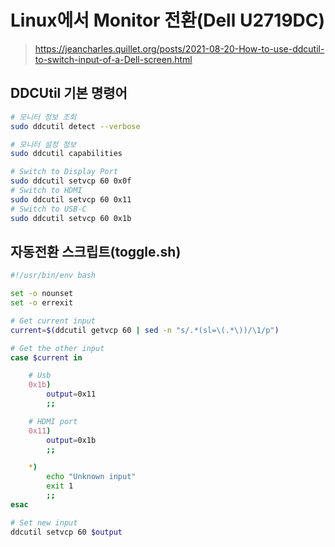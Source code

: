 # Linux에서 Monitor 전환(Dell U2719DC)

> https://jeancharles.quillet.org/posts/2021-08-20-How-to-use-ddcutil-to-switch-input-of-a-Dell-screen.html

## DDCUtil 기본 명령어

```sh
# 모니터 정보 조회
sudo ddcutil detect --verbose

# 모니터 설정 정보
sudo ddcutil capabilities

# Switch to Display Port
sudo ddcutil setvcp 60 0x0f
# Switch to HDMI
sudo ddcutil setvcp 60 0x11
# Switch to USB-C
sudo ddcutil setvcp 60 0x1b
```

## 자동전환 스크립트(toggle.sh)

```sh
#!/usr/bin/env bash

set -o nounset
set -o errexit

# Get current input
current=$(ddcutil getvcp 60 | sed -n "s/.*(sl=\(.*\))/\1/p")

# Get the other input
case $current in

    # Usb
    0x1b)
        output=0x11
        ;;

    # HDMI port
    0x11)
        output=0x1b
        ;;

    *)
        echo "Unknown input"
        exit 1
        ;;
esac

# Set new input
ddcutil setvcp 60 $output
```
